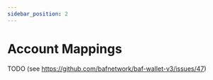 ```yaml
---
sidebar_position: 2
---
```


# Account Mappings



TODO (see https://github.com/bafnetwork/baf-wallet-v3/issues/47)

